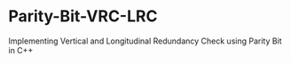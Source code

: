 # Parity-Bit-VRC-LRC
Implementing Vertical and Longitudinal Redundancy Check using Parity Bit in C++
